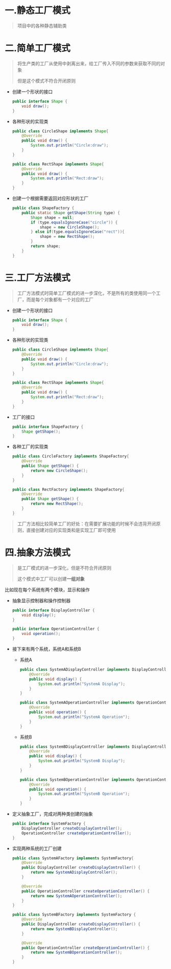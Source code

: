 # 一.静态工厂模式

> 项目中的各种静态辅助类

# 二.简单工厂模式

> 将生产类的工厂从使用中剥离出来，给工厂传入不同的参数来获取不同的对象
>
> 但是这个模式不符合开闭原则

- 创建一个形状的接口

  ```java
  public interface Shape {
      void draw();
  }
  ```

- 各种形状的实现类

  ```java
  public class CircleShape implements Shape{
      @Override
      public void draw() {
          System.out.println("Circle:draw");
      }
  }
  ```

  ```java
  public class RectShape implements Shape{
      @Override
      public void draw() {
          System.out.println("Rect:draw");
      }
  }
  ```

- 创建一个根据需要返回对应形状的工厂

  ```java
  public class ShapeFactory {
      public static Shape getShape(String type) {
          Shape shape = null;
          if (type.equalsIgnoreCase("circle")) {
              shape = new CircleShape();
          } else if(type.equalsIgnoreCase("rect")){
              shape = new RectShape();
          }
          return shape;
      }
  }
  ```

# 三.工厂方法模式

> 工厂方法模式时简单工厂模式的进一步深化，不是所有的类使用同一个工厂，而是每个对象都有一个对应的工厂

- 创建一个形状的接口

  ```java
  public interface Shape {
      void draw();
  }
  ```

- 各种形状的实现类

  ```java
  public class CircleShape implements Shape{
      @Override
      public void draw() {
          System.out.println("Circle:draw");
      }
  }
  ```

  ```java
  public class RectShape implements Shape{
      @Override
      public void draw() {
          System.out.println("Rect:draw");
      }
  }
  ```

- 工厂的接口

  ```java
  public interface ShapeFactory {
      Shape getShape();
  }
  ```

- 各种工厂的实现类

  ```java
  public class CircleFactory implements ShapeFactory{
      @Override
      public Shape getShape() {
          return new CircleShape();
      }
  }
  ```

  ```java
  public class RectFactory implements ShapeFactory{
      @Override
      public Shape getShape() {
          return new RectShape();
      }
  }
  ```

> 工厂方法相比较简单工厂的好处：在需要扩展功能的时候不会违背开闭原则，直接创建对应的实现类和是实现工厂即可使用

# 四.抽象方法模式

> 是工厂模式的进一步深化，但是不符合开闭原则
>
> 这个模式中工厂可以创建**一组对象**

比如现在每个系统有两个模块，显示和操作

- 抽象显示控制器和操作控制器

  ```java
  public interface DisplayController {
      void display();
  }
  ```

  ```java
  public interface OperationController {
      void operation();
  }
  ```

- 接下来有两个系统，系统A和系统B

  - 系统A

    ```java
    public class SystemADisplayController implements DisplayController{
        @Override
        public void display() {
            System.out.println("SystemA Display");
        }
    }
    ```

    ```java
    public class SystemAOperationController implements OperationController{
        @Override
        public void operation() {
            System.out.println("SystemA Operation");
        }
    }
    ```

  - 系统B

    ```java
    public class SystemBDisplayController implements DisplayController{
        @Override
        public void display() {
            System.out.println("SystemB Display");
        }
    }
    ```

    ```java
    public class SystemBOperationController implements OperationController{
        @Override
        public void operation() {
            System.out.println("SystemB Operation");
        }
    }
    ```

- 定义抽象工厂，完成对两种类创建的抽象

  ```java
  public interface SystemFactory {
      DisplayController createDisplayController();
      OperationController createOperationController();
  }
  ```

- 实现两种系统的工厂创建

  ```java
  public class SystemAFactory implements SystemFactory{
      @Override
      public DisplayController createDisplayController() {
          return new SystemADisplayController();
      }
  
      @Override
      public OperationController createOperationController() {
          return new SystemAOperationController();
      }
  }
  ```

  ```java
  public class SystemBFactory implements SystemFactory {
      @Override
      public DisplayController createDisplayController() {
          return new SystemBDisplayController();
      }
  
      @Override
      public OperationController createOperationController() {
          return new SystemBOperationController();
      }
  }
  ```


# 